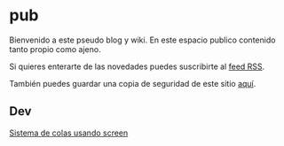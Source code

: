 # pub

Bienvenido a este pseudo blog y wiki. En este espacio publico contenido tanto propio como ajeno.

Si quieres enterarte de las novedades puedes suscribirte al [feed RSS](https://github.com/felipem775/pub/commits.atom).

También puedes guardar una copia de seguridad de este sitio [aquí](https://github.com/felipem775/pub/archive/refs/heads/main.zip).


## Dev

[Sistema de colas usando screen](dev/sistema-colas/README.md#sistema-sencillo-usando-screen)